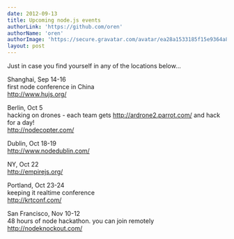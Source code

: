 ```yaml
---
date: 2012-09-13
title: Upcoming node.js events
authorLink: 'https://github.com/oren'
authorName: 'oren'
authorImage: 'https://secure.gravatar.com/avatar/ea28a1533185f15e9364a8db6f9c0bae?s=140&d=https://a248.e.akamai.net/assets.github.com%2Fimages%2Fgravatars%2Fgravatar-user-420.png'
layout: post
---
```


Just in case you find yourself in any of the locations below...  

Shanghai, Sep 14-16  
first node conference in China  
http://www.hujs.org/  

Berlin, Oct 5  
hacking on drones - each team gets http://ardrone2.parrot.com/ and hack for a day!  
http://nodecopter.com/  

Dublin, Oct 18-19  
http://www.nodedublin.com/  

NY, Oct 22   
http://empirejs.org/  

Portland, Oct 23-24  
keeping it realtime conference   
http://krtconf.com/  

San Francisco, Nov 10-12  
48 hours of node hackathon. you can join remotely  
http://nodeknockout.com/

